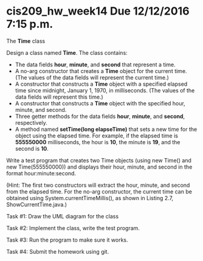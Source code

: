# cis209_hw_week14 Due 12/12/2016 7:15 p.m. 
The **Time** class

Design a class named **Time**. The class contains:

- The data fields **hour**, **minute**, and **second** that represent a time.
- A no-arg constructor that creates a **Time** object for the current time. (The
values of the data fields will represent the current time.)
- A constructor that constructs a **Time** object with a specified elapsed time
since midnight, January 1, 1970, in milliseconds. (The values of the data
fields will represent this time.)
- A constructor that constructs a **Time** object with the specified hour, minute,
and second.
- Three getter methods for the data fields **hour**, **minute**, and **second**,
respectively.
- A method named **setTime(long elapseTime)** that sets a new time
for the object using the elapsed time. For example, if the elapsed time is
**555550000** milliseconds, the hour is **10**, the minute is **19**, and the second is
**10**.

Write a test program that creates two Time objects (using new Time() and new
Time(555550000)) and displays their hour, minute, and second in the format
hour:minute:second.

(Hint: The first two constructors will extract the hour, minute, and second
from the elapsed time. For the no-arg constructor, the current time can be
obtained using System.currentTimeMillis(), as shown in Listing 2.7,
ShowCurrentTime.java.)

Task #1: Draw the UML diagram for the class

Task #2: Implement the class, write the test program.

Task #3: Run the program to make sure it works.

Task #4: Submit the homework using git.